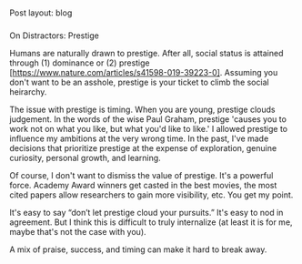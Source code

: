 ###
Post layout: blog
###
On Distractors: Prestige

Humans are naturally drawn to prestige. 
After all, social status is attained through (1) dominance or (2) prestige [https://www.nature.com/articles/s41598-019-39223-0]. Assuming you don't want to be an asshole,
prestige is your ticket to climb the social heirarchy. 

The issue with prestige is timing. When you are young, prestige clouds judgement. In the words of the wise Paul Graham, 
prestige 'causes you to work not on what you like, but what you'd like to like.' I allowed prestige to influence my ambitions at the very wrong time.
In the past, I've made decisions that prioritize prestige at the expense of exploration, genuine
curiosity, personal growth, and learning.  

Of course, I don't want to dismiss the value of prestige. It's a powerful force. Academy Award winners get casted in the best movies, the most cited papers
allow researchers to gain more visibility, etc. You get my point. 

It's easy to say “don’t let prestige cloud your pursuits.” It's easy to nod in agreement. But I think this is difficult to truly internalize (at least it is 
for me, maybe that's not the case with you). 

A mix of praise, success, and timing can make it hard to break away.

